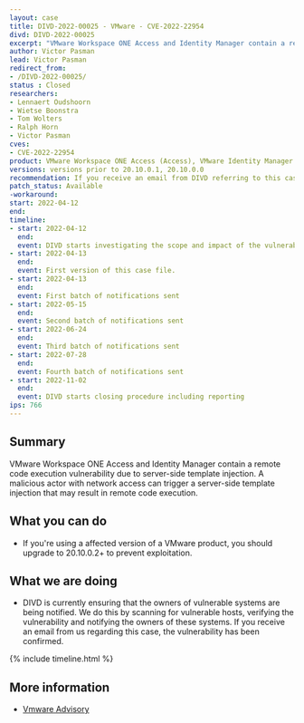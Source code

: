 ```yaml
---
layout: case
title: DIVD-2022-00025 - VMware - CVE-2022-22954
divd: DIVD-2022-00025
excerpt: "VMware Workspace ONE Access and Identity Manager contain a remote code execution vulnerability due to server-side template injection. A malicious actor with network access can trigger a server-side template injection that may result in remote code execution."
author: Victor Pasman
lead: Victor Pasman
redirect_from:
- /DIVD-2022-00025/
status : Closed
researchers:
- Lennaert Oudshoorn
- Wietse Boonstra
- Tom Wolters
- Ralph Horn
- Victor Pasman 
cves: 
- CVE-2022-22954
product: VMware Workspace ONE Access (Access), VMware Identity Manager (vIDM), VMware vRealize Automation (vRA), VMware Cloud Foundation, vRealize Suite Lifecycle Manager 
versions: versions prior to 20.10.0.1, 20.10.0.0
recommendation: If you receive an email from DIVD referring to this case, the vulnerability has been confirmed. You should update the application to the newest versions 20.10.0.1, 20.10.0.0.
patch_status: Available
-workaround: 
start: 2022-04-12
end:
timeline:
- start: 2022-04-12
  end:
  event: DIVD starts investigating the scope and impact of the vulnerability.
- start: 2022-04-13
  end:	
  event: First version of this case file.
- start: 2022-04-13
  end:
  event: First batch of notifications sent 
- start: 2022-05-15
  end: 
  event: Second batch of notifications sent
- start: 2022-06-24
  end:
  event: Third batch of notifications sent
- start: 2022-07-28
  end:
  event: Fourth batch of notifications sent
- start: 2022-11-02
  end:
  event: DIVD starts closing procedure including reporting
ips: 766
---
```

## Summary

VMware Workspace ONE Access and Identity Manager contain a remote code execution vulnerability due to server-side template injection. 
A malicious actor with network access can trigger a server-side template injection that may result in remote code execution.

## What you can do

* If you're using a affected version of a VMware product, you should upgrade to 20.10.0.2+ to prevent exploitation.

## What we are doing

* DIVD is currently ensuring that the owners of vulnerable systems are being notified. We do this by scanning for vulnerable hosts, verifying the vulnerability and notifying the owners of these systems. If you receive an email from us regarding this case, the vulnerability has been confirmed.

{% include timeline.html %}

## More information
* [Vmware Advisory](https://www.vmware.com/security/advisories/VMSA-2022-0011.html)
